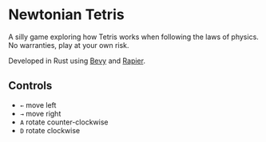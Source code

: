 # Newtonian Tetris
A silly game exploring how Tetris works when following the laws of physics. No warranties, play at your own risk.

Developed in Rust using [Bevy](https://bevyengine.org/) and [Rapier](https://rapier.rs/).

## Controls
* `←` move left
* `→` move right
* `A` rotate counter-clockwise
* `D` rotate clockwise
